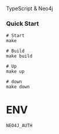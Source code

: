 TypeScript & Neo4j

### Quick Start

```
# Start
make

# Build
make build

# Up
make up

# down
make down
```

# ENV

```
NEO4J_AUTH
```